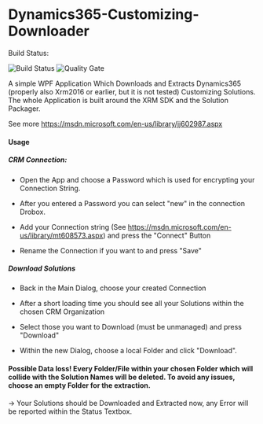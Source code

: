 # Dynamics365-Customizing-Downloader
Build Status:

![Build Status](https://vss-hueppauff.visualstudio.com/_apis/public/build/definitions/c6b6194e-ccf7-4bfb-b69b-08e22f70ac52/8/badge)
![Quality Gate](https://sonarcloud.io/api/badges/gate?key=Dynamics365CustomizingDownloader)

A simple WPF Application Which Downloads and Extracts Dynamics365 (properly also Xrm2016 or earlier, but it is not tested) Customizing Solutions.
The whole Application is built around the XRM SDK and the Solution Packager.

See more https://msdn.microsoft.com/en-us/library/jj602987.aspx

#### Usage

##### CRM Connection:
- Open the App and choose a Password which is used for encrypting your Connection String.
- After you entered a Password you can select "new" in the connection Drobox.

- Add your Connection string (See https://msdn.microsoft.com/en-us/library/mt608573.aspx) and press the "Connect" Button

- Rename the Connection if you want to and press "Save"

##### Download Solutions
- Back in the Main Dialog, choose your created Connection

- After a short loading time you should see all your Solutions within the chosen CRM Organization

- Select those you want to Download (must be unmanaged) and press "Download"

- Within the new Dialog, choose a local Folder and click "Download".
#### Possible Data loss! Every Folder/File within your chosen Folder which will collide with the Solution Names will be deleted. To avoid any issues, choose an empty Folder for the extraction.

-> Your Solutions should be Downloaded and Extracted now, any Error will be reported within the Status Textbox.
